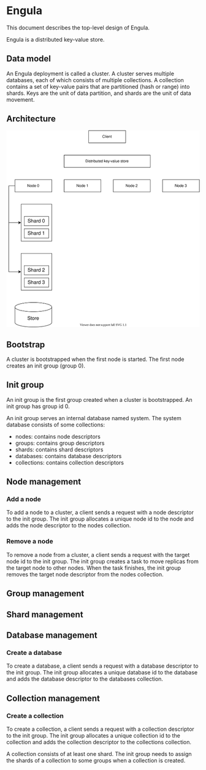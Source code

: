 # Engula

This document describes the top-level design of Engula.

Engula is a distributed key-value store.

## Data model

An Engula deployment is called a cluster. A cluster serves multiple databases, each of which consists of multiple collections. A collection contains a set of key-value pairs that are partitioned (hash or range) into shards. Keys are the unit of data partition, and shards are the unit of data movement.

## Architecture

![Architecture](architecture.drawio.svg)

## Bootstrap

A cluster is bootstrapped when the first node is started. The first node creates an init group (group 0).

## Init group

An init group is the first group created when a cluster is bootstrapped. An init group has group id 0.

An init group serves an internal database named system. The system database consists of some collections:

- nodes: contains node descriptors
- groups: contains group descriptors
- shards: contains shard descriptors
- databases: contains database descriptors
- collections: contains collection descriptors

## Node management

### Add a node

To add a node to a cluster, a client sends a request with a node descriptor to the init group. The init group allocates a unique node id to the node and adds the node descriptor to the nodes collection.

### Remove a node

To remove a node from a cluster, a client sends a request with the target node id to the init group. The init group creates a task to move replicas from the target node to other nodes. When the task finishes, the init group removes the target node descriptor from the nodes collection.

## Group management

## Shard management

## Database management

### Create a database

To create a database, a client sends a request with a database descriptor to the init group. The init group allocates a unique database id to the database and adds the database descriptor to the databases collection.

## Collection management

### Create a collection

To create a collection, a client sends a request with a collection descriptor to the init group. The init group allocates a unique collection id to the collection and adds the collection descriptor to the collections collection.

A collection consists of at least one shard. The init group needs to assign the shards of a collection to some groups when a collection is created.